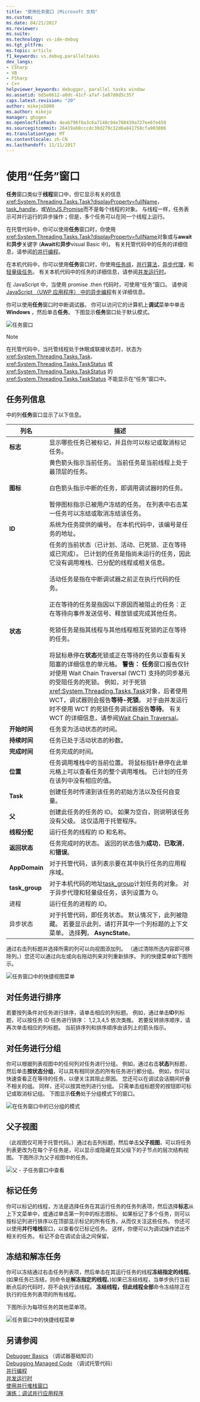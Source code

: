 ```yaml
---
title: "使用任务窗口 |Microsoft 文档"
ms.custom: 
ms.date: 04/21/2017
ms.reviewer: 
ms.suite: 
ms.technology: vs-ide-debug
ms.tgt_pltfrm: 
ms.topic: article
f1_keywords: vs.debug.paralleltasks
dev_langs:
- CSharp
- VB
- FSharp
- C++
helpviewer_keywords: debugger, parallel tasks window
ms.assetid: bd5e0612-a0dc-41cf-a7af-1e87d0d5c35f
caps.latest.revision: "20"
author: mikejo5000
ms.author: mikejo
manager: ghogen
ms.openlocfilehash: 4eab796f0a3c6a7148c94e780439a727ee6fe450
ms.sourcegitcommit: 26419ab0cccdc30d279c32d6a841758cfa903806
ms.translationtype: MT
ms.contentlocale: zh-CN
ms.lasthandoff: 11/11/2017
---
```

# <a name="using-the-tasks-window"></a>使用“任务”窗口
**任务**窗口类似于**线程**窗口中，但它显示有关的信息<xref:System.Threading.Tasks.Task?displayProperty=fullName>， [task_handle](/cpp/parallel/concrt/reference/task-group-class.md)，或[WinJS.Promise](http://msdn.microsoft.com/library/windows/apps/br211867.aspx)而不是每个线程的对象。 与线程一样，任务表示可并行运行的异步操作；但是，多个任务可以在同一个线程上运行。 
  
 在托管代码中，你可以使用**任务**窗口时，你使用<xref:System.Threading.Tasks.Task?displayProperty=fullName>对象或与**await**和**异步**关键字 (**Await**和**异步**visual Basic 中)。 有关托管代码中的任务的详细信息，请参阅[的并行编程](/dotnet/standard/parallel-programming/index)。  
  
 在本机代码中，你可以使用**任务**窗口时，你使用[任务组](/cpp/parallel/concrt/task-parallelism-concurrency-runtime)，[并行算法](/cpp/parallel/concrt/parallel-algorithms)，[异步代理](/cpp/parallel/concrt/asynchronous-agents)，和[轻量级任务](/cpp/parallel/concrt/task-scheduler-concurrency-runtime)。 有关本机代码中的任务的详细信息，请参阅[并发运行时](/cpp/parallel/concrt/concurrency-runtime)。  
  
 在 JavaScript 中，当使用 promise .then 代码时，可使用“任务”窗口。 请参阅[JavaScript （UWP 应用程序） 中的异步编程](http://msdn.microsoft.com/library/windows/apps/hh700330.aspx)有关详细信息。   
  
 你可以使用**任务**窗口时中断调试器。 你可以访问它的计算机上**调试**菜单中单击**Windows** ，然后单击**任务**。 下图显示**任务**窗口处于默认模式。  
  
 ![任务窗口](../debugger/media/parallel_tasks_window.png "Parallel_Tasks_Window")  
  
> [!NOTE]
>  在托管代码中，当托管线程处于休眠或联接状态时，状态为 <xref:System.Threading.Tasks.Task>、<xref:System.Threading.Tasks.TaskStatus> 或 <xref:System.Threading.Tasks.TaskStatus> 的 <xref:System.Threading.Tasks.TaskStatus> 不能显示在“任务”窗口中。  
  
## <a name="tasks-column-information"></a>任务列信息  
 中的列**任务**窗口显示了以下信息。  
  
|列名|描述|  
|-----------------|-----------------|  
|**标志**|显示哪些任务已被标记，并且你可以标记或取消标记任务。|  
|**图标**|黄色箭头指示当前任务。 当前任务是当前线程上处于最顶层的任务。<br /><br /> 白色箭头指示中断的任务，即调用调试器时的任务。<br /><br /> 暂停图标指示已被用户冻结的任务。 在列表中右击某一任务可以冻结或取消冻结该任务。|  
|**ID**|系统为任务提供的编号。 在本机代码中，该编号是任务的地址。|  
|**状态**|任务的当前状态（已计划、活动、已死锁、正在等待或已完成）。 已计划的任务是指尚未运行的任务，因此它没有调用堆栈、已分配的线程或相关信息。<br /><br /> 活动任务是指在中断调试器之前正在执行代码的任务。<br /><br /> 正在等待的任务是指因以下原因而被阻止的任务：正在等待向事件发送信号、释放锁或完成其他任务。<br /><br /> 死锁任务是指其线程与其他线程相互死锁的正在等待的任务。<br /><br /> 将鼠标悬停在**状态**死锁或正在等待的任务以查看有关阻塞的详细信息的单元格。 **警告：** **任务**窗口报告仅针对使用 Wait Chain Traversal (WCT) 支持的同步基元的受阻任务的死锁。 例如，对于死锁<xref:System.Threading.Tasks.Task>对象，后者使用 WCT，调试器则会报告**等待-死锁**。 对于由并发运行时不使用 WCT 的死锁任务调试器报告**等待**。 有关 WCT 的详细信息，请参阅[Wait Chain Traversal](http://msdn.microsoft.com/library/ms681622\(VS.85\).aspx)。|  
|**开始时间**|任务变为活动状态的时间。|  
|**持续时间**|任务已处于活动状态的秒数。|  
|**完成时间**|任务完成的时间。|  
|**位置**|任务调用堆栈中的当前位置。 将鼠标指针悬停在此单元格上可以查看任务的整个调用堆栈。 已计划的任务在该列中没有相应的值。|  
|**Task**|创建任务时传递到该任务的初始方法以及任何自变量。|  
|**父**|创建此任务的任务的 ID。 如果为空白，则说明该任务没有父级。 这仅适用于托管程序。|  
|**线程分配**|运行任务的线程的 ID 和名称。|  
|**返回状态**|任务完成时的状态。 返回的状态值为**成功**，**已取消**，和**错误**。|  
|**AppDomain**|对于托管代码，该列表示要在其中执行任务的应用程序域。|  
|**task_group**|对于本机代码的地址[task_group](/cpp/parallel/concrt/reference/task-group-class.mdd)计划任务的对象。 对于异步代理和轻量级任务，该列设置为 0。|  
|进程|运行任务的进程的 ID。|  
|异步状态|对于托管代码，即任务状态。 默认情况下，此列被隐藏。 若要显示此列，请打开其中一个列标题的上下文菜单。 选择**列**， **AsyncState**。|  
  
 通过右击列标题并选择所需的列可以向视图添加列。 （通过清除所选内容即可移除列。）您还可以通过向左或向右拖动列来对列重新排序。 列的快捷菜单如下图所示。  
  
 ![任务窗口中的快捷视图菜单](../debugger/media/parallel_tasks_contextmenu.png "Parallel_Tasks_ContextMenu")  
  
## <a name="sorting-tasks"></a>对任务进行排序  
 若要按列条件对任务进行排序，请单击相应的列标题。 例如，通过单击**ID**列标题，可以按任务 ID 任务进行排序： 1,2,3,4,5 依次类推。 若要反转排序顺序，请再次单击相应的列标题。 当前排序列和排序顺序由该列上的箭头指示。  
  
## <a name="grouping-tasks"></a>对任务进行分组  
 你可以根据列表视图中的任何列对任务进行分组。 例如，通过右击**状态**列标题，然后单击**按状态分组**，可以具有相同状态的所有任务进行都分组。 例如，你可以快速查看正在等待的任务，以便关注其阻止原因。 您还可以在调试会话期间折叠不相关的组。 同样，还可以按其他列进行分组。 只需单击组标题旁的按钮即可标记或取消标记组。 下图显示**任务**处于分组模式下的窗口。  
  
 ![在任务窗口中的已分组的模式](../debugger/media/parallel_tasks_groupedmode.png "Parallel_Tasks_GroupedMode")  
  
## <a name="parent-child-view"></a>父子视图  
 （此视图仅可用于托管代码。）通过右击列标题，然后单击**父子视图**，可以将任务列表更改为在每个子任务是，可以显示或隐藏在其父级下的子节点的层次结构视图。 下图所示为父子视图中的任务。  
  
 ![父 &#45; 子任务窗口中查看](../debugger/media/parallel_tasks_parentchildview.png "Parallel_Tasks_ParentChildView")  
  
## <a name="flagging-tasks"></a>标记任务  
 你可以标记的线程，方法是选择任务在其运行任务的任务列表项，然后选择**标志**从上下文菜单中，或通过单击第一列中的标志图标。 如果标记了多个任务，则可以按标记列进行排序以在顶部显示标记的所有任务，从而仅关注这些任务。 你还可以使用**并行堆栈**窗口，以查看仅已标记任务。 这样，你便可以为调试操作滤出不相关的任务。 标记不会在调试会话之间保留。  
  
## <a name="freezing-and-thawing-tasks"></a>冻结和解冻任务  
 你可以冻结通过右击任务列表项，然后单击在其运行任务的线程**冻结指定的线程**。 (如果任务已冻结，则命令是**解冻指定的线程**。)如果已冻结线程，当单步执行当前断点后的代码时，将不会执行该线程。 **冻结线程，但此线程全部**命令冻结除正在执行的任务列表项的所有线程。  
  
 下图所示为每项任务的其他菜单项。  
  
 ![任务窗口中的快捷线程菜单](../debugger/media/parallel_tasks_contextmenu2.png "Parallel_Tasks_ContextMenu2")  
  
## <a name="see-also"></a>另请参阅  
 [Debugger Basics](../debugger/debugger-basics.md) （调试器基础知识）  
 [Debugging Managed Code](../debugger/debugging-managed-code.md) （调试托管代码）  
 [并行编程](/dotnet/standard/parallel-programming/index)   
 [并发运行时](/cpp/parallel/concrt/concurrency-runtime)   
 [使用并行堆栈窗口](../debugger/using-the-parallel-stacks-window.md)   
 [演练：调试并行应用程序](../debugger/walkthrough-debugging-a-parallel-application.md)
